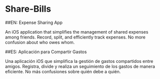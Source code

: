 # Share-Bills

##EN: Expense Sharing App

An iOS application that simplifies the management of shared expenses among friends. Record, split, and efficiently track expenses. 
No more confusion about who owes whom.

##ES: Aplicación para Compartir Gastos

Una aplicación iOS que simplifica la gestión de gastos compartidos entre amigos. Registra, divide y realiza un seguimiento de los gastos de manera eficiente. 
No más confusiones sobre quién debe a quién.
